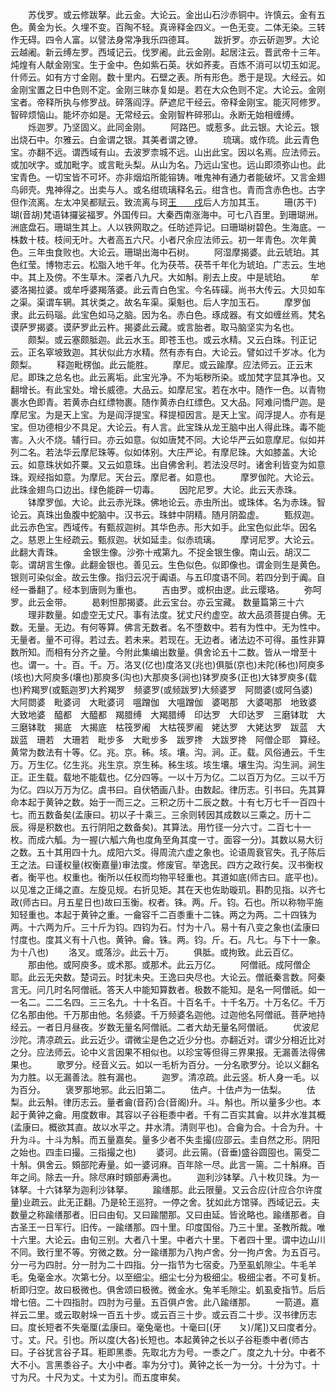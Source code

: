 <!-- { "loadSidebar": true } -->
　　苏伐罗。或云修跋拏。此云金。大论云。金出山石沙赤铜中。许慎云。金有五色。黄金为长。久埋不变。百陶不轻。真谛释金四义。一色无变。二体无染。三转作无碍。四令人富。以譬法身常净我乐四德耳。
　　跋折罗。亦云斫迦罗。大论云越阇。新云缚左罗。西域记云。伐罗阇。此云金刚。起居注云。晋武帝十三年。炖煌有人献金刚宝。生于金中。色如紫石英。状如荞麦。百炼不消可以切玉如泥。什师云。如有方寸金刚。数十里内。石壁之表。所有形色。悉于是现。大经云。如金刚宝置之日中色则不定。金刚三昧亦复如是。若在大众色则不定。大论云。金刚宝者。帝释所执与修罗战。碎落阎浮。萨遮尼干经云。帝释金刚宝。能灭阿修罗。智碎烦恼山。能坏亦如是。无常经云。金刚智杵碎邪山。永断无始相缠缚。
　　烁迦罗。乃坚固义。此同金刚。
　　阿路巴。或惹多。此云银。大论云。银出烧石中。尔雅云。白金谓之银。其美者谓之镣。
　　琉璃。或作琉。此云青色宝。亦翻不远。谓西域有山。去波罗柰城不远。山出此宝。因以名焉。应法师云。或加吠字。或加毗字。或言毗头梨。从山为名。乃远山宝也。远山即须弥山也。此宝青色。一切宝皆不可坏。亦非烟焰所能镕铸。唯鬼神有通力者能破坏。又言金翅鸟卵壳。鬼神得之。出卖与人。或名绀琉璃释名云。绀含也。青而含赤色也。古字但作流离。左太冲吴都赋云。致流离与珂[王　　戍](皆宝名)后人方加其玉。
　　珊(苏干)瑚(音胡)梵语钵攞娑福罗。外国传曰。大秦西南涨海中。可七八百里。到珊瑚洲。洲底盘石。珊瑚生其上。人以铁网取之。任昉述异记。曰珊瑚树碧色。生海底。一株数十枝。枝间无叶。大者高五六尺。小者尺余应法师云。初一年青色。次年黄色。三年虫食败也。大论云。珊瑚出海中石树。
　　阿湿摩揭婆。此云琥珀。其色红莹。博物志云。松脂入地千年。化为茯苓。茯苓千年化为琥珀。广志云。生地中。其上及傍。不生草木。深者八九尺。大如斛。削去上皮。中是琥珀。
　　牟婆洛揭拉婆。或牟呼婆羯落婆。此云青白色宝。今名砗磲。尚书大传云。大贝如车之渠。渠谓车辋。其状类之。故名车渠。渠魁也。后人字加玉石。
　　摩罗伽隶。此云码瑙。此宝色如马之脑。因为名。赤白色。琢成器。有文如缠丝焉。梵名谟萨罗揭婆。谟萨罗此云杵。揭婆此云藏。或言胎者。取马脑坚实为名也。
　　颇梨。或云塞颇胝迦。此云水玉。即苍玉也。或云水精。又云白珠。刊正记云。正名窣坡致迦。其状似此方水精。然有赤有白。大论云。譬如过千岁冰。化为颇梨。
　　释迦毗楞伽。此云能胜。
　　摩尼。或云踰摩。应法师云。正云末尼。即珠之总名也。此云离垢。此宝光净。不为垢秽所染。或加梵字显其净也。又翻增长。有此宝处。增长威德。大品云。如摩尼宝。若在水中。随作一色。以青物裹水色即青。若黄赤白红缥物裹。随作黄赤白红缥色。又大品。阿难问憍尸迦。是摩尼宝。为是天上宝。为是阎浮提宝。释提桓因言。是天上宝。阎浮提人。亦有是宝。但功德相少不具足。大论云。有人言。此宝珠从龙王脑中出人得此珠。毒不能害。入火不烧。辅行曰。亦云如意。似如唐梵不同。大论华严云如意摩尼。似如并列二名。若法华云摩尼珠等。似如体别。大庄严论。有摩尼珠。大如膝盖。大论云。如意珠状如芥粟。又云如意珠。出自佛舍利。若法没尽时。诸舍利皆变为如意珠。观经指如意。为摩尼。天台云。摩尼者。如意也。
　　摩罗伽陀。大论云。此珠金翅鸟口边出。绿色能辟一切毒。
　　因陀尼罗。大论。此云天赤珠。
　　钵摩罗伽。大论。此云赤光珠。佛地论云。赤虫所出。或珠体。名为赤珠。智论云。真珠出鱼腹中蛇脑中。汉书云。珠蚌中阴精。随月阴盈虚。
　　甄叔迦。此云赤色宝。西域传。有甄叔迦树。其华色赤。形大如手。此宝色似此华。因名之。慈恩上生经疏云。甄叔迦。状如延圭。似赤琉璃。
　　摩诃尼罗。大论云。此翻大青珠。
　　金银生像。沙弥十戒第九。不捉金银生像。南山云。胡汉二彰。谓胡言生像。此翻金银也。善见云。生色似色。似即像也。谓金则生是黄色。银则可染似金。故云生像。指归云况于阗语。与五印度语不同。若四分到于阗。自经一番翻了。经本到唐则为重也。
　　吉由罗。或枳由逻。此云璎珞。
　　弥呵罗。此云金带。
　　曷剌怛那揭婆。此云宝台。亦云宝藏。
数量篇第三十六
　　理非数量。如虚空无丈尺。事有法度。犹丈尺约虚空。故大品须菩提白佛。无数。无量。无边。有何等算。佛言无数者。名不堕数中。若有为性中。无为性中。无量者。量不可得。若过去。若未来。若现在。无边者。诸法边不可得。虽性非算数所知。而相有分齐之量。今附此集编出数量。俱舍论五十二数。皆从一增至十也。谓一。十。百。千。万。洛叉(亿也)度洛叉(兆也)俱胝(京也)未陀(秭也)阿庾多(垓也)大阿庾多(壤也)那庾多(沟也)大那庾多(涧也)钵罗庾多(正也)大钵罗庾多(载也)矜羯罗(或甄迦罗)大矜羯罗　频婆罗(或频跋罗)大频婆罗　阿閦婆(或阿刍婆)　大阿閦婆　毗婆诃　大毗婆诃　嗢蹭伽　大嗢蹭伽　婆喝那　大婆喝那　地致婆　大致地婆　醯都　大醯都　羯腊缚　大羯腊缚　印达罗　大印达罗　三磨钵耽　大三磨钵耽　揭底　大揭底　枯筏罗阇　大枯筏罗阇　姥达罗　大姥达罗　跋蓝　大跋蓝　珊若　大珊若　毗步多　大毗步多　跋罗搀　大跋罗搀　阿僧企耶　算经。黄常为数法有十等。亿。兆。京。秭。垓。壤。沟。涧。正。载。风俗通云。千生万。万生亿。亿生兆。兆生京。京生秭。秭生垓。垓生壤。壤生沟。沟生涧。涧生正。正生载。载地不能载也。亿分四等。一以十万为亿。二以百万为亿。三以千万为亿。四以万万为亿。虞书曰。自伏牺画八卦。由数起。律历志。引书曰。先其算命本起于黄钟之数。始于一而三之。三积之历十二辰之数。十有七万七千一百四十七。而五数备矣(孟康曰。初以子十乘三。三余则转因其成数以三乘之。历十二辰。得是积数也。五行阴阳之数备矣)。其算法。用竹径一分六寸。二百七十一枚。而成六觚。为一握(六觚六角也度角至角其度一寸。面容一分)。其数以易大衍之数。五十其用四十九。成阳六爻。得周流六虚之象也。论语周衰官失。孔子陈后王之法。曰谨权量(权衡嘉量)审法度。修废官。举逸民。四方之政行矣。汉书衡权者。衡平也。权重也。衡所以任权而均物平轻重也。其道如底(师古曰。底平也)。以见准之正绳之直。左旋见规。右折见矩。其在天也佐助璇玑。斟酌见指。以齐七政(师古曰。月五星日也)故曰玉衡。权者。铢。两。斤。钧。石也。所以称物平施知轻重也。本起于黄钟之重。一龠容千二百黍重十二铢。两之为两。二十四铢为两。十六两为斤。三十斤为钧。四钧为石。忖为十八。易十有八变之象也(孟康曰忖度也。度其义有十八也。黄钟。龠。铢。两。钧。斤。石。凡七。与下十一象。为十八也)
　　洛叉。或落沙。此云十万。
　　俱胝。或拘致。此云百亿。
　　那由他。或阿庾多。或术那。或那术。此云万亿。
　　阿僧祇。成阿僧企耶。此云无央数。楚词云。时犹未央。王逸曰央尽也。大论云。僧祇秦言数。阿秦言无。问几时名阿僧祇。答天人中能知算数者。极数不能知。是名一阿僧祇。如一一名二。二二名四。三三名九。十十名百。十百名千。十千名万。十万名亿。千万亿名那由他。千万那由他。名频婆。千万频婆名迦他。过迦他名阿僧祇。菩萨地持经云。一者日月昼夜。岁数无量名阿僧祇。二者大劫无量名阿僧祇。
　　优波尼沙陀。清凉疏云。此云近少。谓微尘是色之近少分也。亦翻近对。谓少分相近比对之分。应法师云。论中义言因果不相似也。以珍宝等但得三界果报。无漏善法得佛果也。
　　歌罗分。经音义云。如以一毛析为百分。一分名歌罗分。论以义翻名为力胜。以无漏善法。胜有漏也。
　　迦罗。清凉疏。此云竖。析人身一毛。以为百分。
　　褒罗那地邪。此云旧第二。
　　佉卢。十佉卢为一佉梨。
　　佉梨。此云斛。律历志云。量者龠(音药)合(音阁)升。斗。斛也。所以量多少也。本起于黄钟之龠。用度数审。其容以子谷秬黍中者。千有二百实其龠。以井水准其概(孟康曰。概欲其直。故以水平之。井水清。清则平也)。合龠为合。十合为升。十升为斗。十斗为斛。而五量嘉矣。量多少者不失圭撮(应邵云。圭自然之形。阴阳之始也。四圭曰撮。三指撮之也)
　　婆诃。此云篅。(音垂)盛谷圆囤也。篅受二十斛。俱舍云。頞部陀寿量。如一婆诃麻。百年除一尽。此言一篅。二十斛麻。百年之间。除去一升。除尽麻时頞部寿满也。
　　迦利沙钵拏。八十枚贝珠。为一钵拏。十六钵拏为迦利沙钵拏。
　　踰缮那。此云限量。又云合应(计应合尔许度量)业疏云。此无正翻。乃是轮王巡狩。一停之舍。犹如此方馆驿。西域记云。夫数量之称踰缮那者。旧曰由旬。又曰踰闇那。又曰由延。皆讹略也。踰缮那者。自古圣王一日军行。旧传。一踰缮那。四十里。印度国俗。乃三十里。圣教所裁。唯十六里。大论云。由旬三别。大者八十里。中者六十里。下者四十里。谓中边山川不同。致行里不等。穷微之数。分一踰缮那为八拘卢舍。分一拘卢舍。为五百弓。分一弓为四肘。分一肘为二十四指。分一指节为七宿夌。乃至虱虮隙尘。牛毛羊毛。兔毫金水。次第七分。以至细尘。细尘七分为极细尘。极细尘者。不可复析。析即归空。故曰极微也。俱舍颂曰极微。微金水。兔羊毛隙尘。虮虱夌指节。后后增七倍。二十四指肘。四肘为弓量。五百俱卢舍。此八踰缮那。
　　一箭道。嘉祥云二里。或云取射垛一百五十步。或云百三十步。或云百二十步。汉书律历志曰。度长短者不失毫厘(孟康曰。毫兔毫也。十毫曰[(牙　　ㄆ)/尾])又曰度者分。寸。丈。尺。引也。所以度(大各)长短也。本起黄钟之长以子谷秬黍中者(师古曰。子谷犹言谷子耳。秬即黑黍。先取北方为号。一黍之广。度之九十分。中者不大不小。言黑黍谷子。大小中者。率为分寸)。黄钟之长一为一分。十分为寸。十寸为尺。十尺为丈。十丈为引。而五度审矣。
